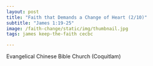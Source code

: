 ```yaml
---
layout: post
title: "Faith that Demands a Change of Heart (2/10)"
subtitle: "James 1:19-25"
image: /faith-change/static/img/thumbnail.jpg
tags: james keep-the-faith cecbc

---
```

Evangelical Chinese Bible Church (Coquitlam)
